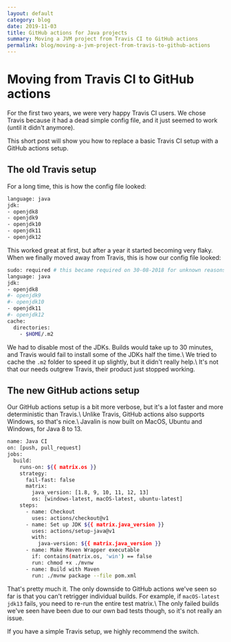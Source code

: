 ```yaml
---
layout: default
category: blog
date: 2019-11-03
title: GitHub actions for Java projects
summary: Moving a JVM project from Travis CI to GitHub actions
permalink: blog/moving-a-jvm-project-from-travis-to-github-actions
---
```


# Moving from Travis CI to GitHub actions

For the first two years, we were very happy Travis CI users. We chose Travis because it had a
dead simple config file, and it just seemed to work (until it didn't anymore).

This short post will show you how to replace a basic Travis CI setup with a GitHub actions setup.

## The old Travis setup

For a long time, this is how the config file looked:

```bash
language: java
jdk:
- openjdk8
- openjdk9
- openjdk10
- openjdk11
- openjdk12
```

This worked great at first, but after a year it started becoming very flaky.
When we finally moved away from Travis, this is how our config file looked:

```bash
sudo: required # this became required on 30-08-2018 for unknown reasons
language: java
jdk:
- openjdk8
#- openjdk9
#- openjdk10
- openjdk11
#- openjdk12
cache:
  directories:
    - $HOME/.m2
```

We had to disable most of the JDKs. Builds would take up to 30 minutes,
and Travis would fail to install some of the JDKs half the time.\\
We tried to cache the `.m2` folder to speed it up slightly, but it didn't really help.\\
It's not that our needs outgrew Travis, their product just stopped working.

## The new GitHub actions setup

Our GitHub actions setup is a bit more verbose, but it's a lot faster and more deterministic than Travis.\\
Unlike Travis, GitHub actions also supports Windows, so that's nice.\\
Javalin is now built on MacOS, Ubuntu and Windows, for Java 8 to 13.

```bash
name: Java CI
on: [push, pull_request]
jobs:
  build:
    runs-on: ${{ matrix.os }}
    strategy:
      fail-fast: false
      matrix:
        java_version: [1.8, 9, 10, 11, 12, 13]
        os: [windows-latest, macOS-latest, ubuntu-latest]
    steps:
      - name: Checkout
        uses: actions/checkout@v1
      - name: Set up JDK ${{ matrix.java_version }}
        uses: actions/setup-java@v1
        with:
          java-version: ${{ matrix.java_version }}
      - name: Make Maven Wrapper executable
        if: contains(matrix.os, 'win') == false
        run: chmod +x ./mvnw
      - name: Build with Maven
        run: ./mvnw package --file pom.xml
```

That's pretty much it. The only downside to GitHub actions we've seen so far is that you can't retrigger individual builds.
For example, if `macOS-latest jdk13` fails, you need to re-run the entire test matrix.\\
The only failed builds we've seen have been due to our own bad tests though, so it's not really an issue.

If you have a simple Travis setup, we highly recommend the switch.
